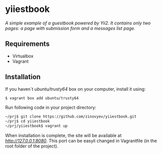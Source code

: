 yiiestbook
==========

*A simple example of a guestbook powered by Yii2. It contains only two pages: a page with submission form and a messages list page.*

## Requirements
* Virtualbox
* Vagrant

## Installation

If you haven`t *ubuntu/trusty64* box on your computer, install it using:

```sh
$ vagrant box add ubuntu/trusty64
```

Run following code in your project directory:

```sh
~/prj$ git clone https://github.com/zinovyev/yiiestbook.git
~/prj$ cd yiiestbook
~/prj/yiiestbook$ vagrant up
```
When installation is complete, the site will be available at *http://127.0.0.1:8080*. This port can be easyli changed in Vagrantfile (in the root folder of the project).